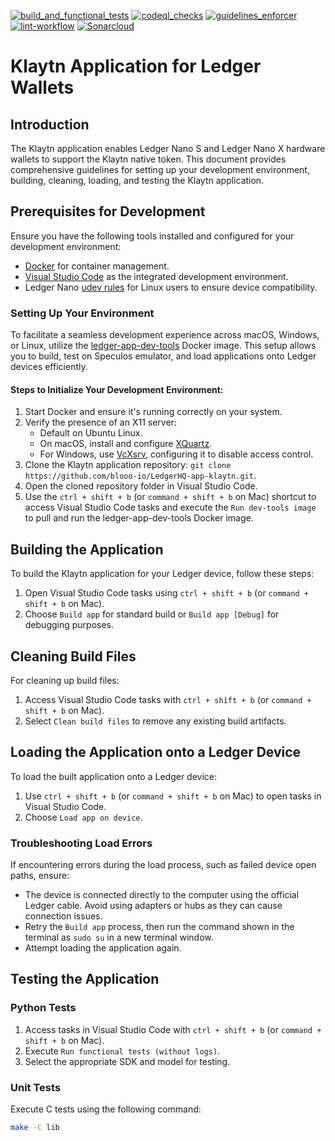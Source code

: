 [![build_and_functional_tests](https://github.com/blooo-io/LedgerHQ-app-klaytn/actions/workflows/build_and_functional_tests.yml/badge.svg)](https://github.com/blooo-io/LedgerHQ-app-klaytn/actions/workflows/build_and_functional_tests.yml)
[![codeql_checks](https://github.com/blooo-io/LedgerHQ-app-klaytn/actions/workflows/codeql_checks.yml/badge.svg)](https://github.com/blooo-io/LedgerHQ-app-klaytn/actions/workflows/codeql_checks.yml)
[![guidelines_enforcer](https://github.com/blooo-io/LedgerHQ-app-klaytn/actions/workflows/guidelines_enforcer.yml/badge.svg)](https://github.com/blooo-io/LedgerHQ-app-klaytn/actions/workflows/guidelines_enforcer.yml)
 [![lint-workflow](https://github.com/blooo-io/LedgerHQ-app-klaytn/actions/workflows/lint-workflow.yml/badge.svg)](https://github.com/blooo-io/LedgerHQ-app-klaytn/actions/workflows/lint-workflow.yml)
[![Sonarcloud](https://github.com/blooo-io/LedgerHQ-app-klaytn/actions/workflows/sonarcloud.yml/badge.svg)](https://github.com/blooo-io/LedgerHQ-app-klaytn/actions/workflows/sonarcloud.yml)


# Klaytn Application for Ledger Wallets

## Introduction

The Klaytn application enables Ledger Nano S and Ledger Nano X hardware wallets to support the Klaytn native token. This document provides comprehensive guidelines for setting up your development environment, building, cleaning, loading, and testing the Klaytn application.


## Prerequisites for Development

Ensure you have the following tools installed and configured for your development environment:

- [Docker](https://docs.docker.com/get-docker/) for container management.
- [Visual Studio Code](https://code.visualstudio.com/download) as the integrated development environment.
- Ledger Nano [udev rules](https://github.com/LedgerHQ/udev-rules) for Linux users to ensure device compatibility.

### Setting Up Your Environment

To facilitate a seamless development experience across macOS, Windows, or Linux, utilize the [ledger-app-dev-tools](https://github.com/LedgerHQ/ledger-app-builder/pkgs/container/ledger-app-builder%2Fledger-app-dev-tools) Docker image. This setup allows you to build, test on Speculos emulator, and load applications onto Ledger devices efficiently.

#### Steps to Initialize Your Development Environment:

1. Start Docker and ensure it's running correctly on your system.
2. Verify the presence of an X11 server:
   - Default on Ubuntu Linux.
   - On macOS, install and configure [XQuartz](https://www.xquartz.org/).
   - For Windows, use [VcXsrv](https://sourceforge.net/projects/vcxsrv/), configuring it to disable access control.
3. Clone the Klaytn application repository: `git clone https://github.com/blooo-io/LedgerHQ-app-klaytn.git`.
4. Open the cloned repository folder in Visual Studio Code.
5. Use the `ctrl + shift + b` (or `command + shift + b` on Mac) shortcut to access Visual Studio Code tasks and execute the `Run dev-tools image` to pull and run the ledger-app-dev-tools Docker image.

## Building the Application

To build the Klaytn application for your Ledger device, follow these steps:

1. Open Visual Studio Code tasks using `ctrl + shift + b` (or `command + shift + b` on Mac).
2. Choose `Build app` for standard build or `Build app [Debug]` for debugging purposes.

## Cleaning Build Files

For cleaning up build files:

1. Access Visual Studio Code tasks with `ctrl + shift + b` (or `command + shift + b` on Mac).
2. Select `Clean build files` to remove any existing build artifacts.

## Loading the Application onto a Ledger Device

To load the built application onto a Ledger device:

1. Use `ctrl + shift + b` (or `command + shift + b` on Mac) to open tasks in Visual Studio Code.
2. Choose `Load app on device`.

### Troubleshooting Load Errors

If encountering errors during the load process, such as failed device open paths, ensure:

- The device is connected directly to the computer using the official Ledger cable. Avoid using adapters or hubs as they can cause connection issues.
- Retry the `Build app` process, then run the command shown in the terminal as `sudo su` in a new terminal window.
- Attempt loading the application again.

## Testing the Application

### Python Tests

1. Access tasks in Visual Studio Code with `ctrl + shift + b` (or `command + shift + b` on Mac).
2. Execute `Run functional tests (without logs)`.
3. Select the appropriate SDK and model for testing.

### Unit Tests

Execute C tests using the following command:

```bash
make -C lib
